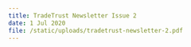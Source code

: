 ```yaml
---
title: TradeTrust Newsletter Issue 2
date: 1 Jul 2020
file: /static/uploads/tradetrust-newsletter-2.pdf
---
```

